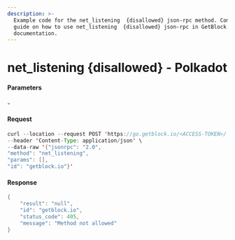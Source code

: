```yaml
---
description: >-
  Example code for the net_listening  {disallowed} json-rpc method. Сomplete
  guide on how to use net_listening  {disallowed} json-rpc in GetBlock.io Web3
  documentation.
---
```


# net\_listening {disallowed} - Polkadot

#### Parameters

\-

#### Request

```java
curl --location --request POST 'https://go.getblock.io/<ACCESS-TOKEN>/' \
--header 'Content-Type: application/json' \ 
--data-raw '{"jsonrpc": "2.0",
"method": "net_listening",
"params": [],
"id": "getblock.io"}'
```

#### Response

```java
{
    "result": "null",
    "id": "getblock.io",
    "status_code": 405,
    "message": "Method not allowed"
}
```
